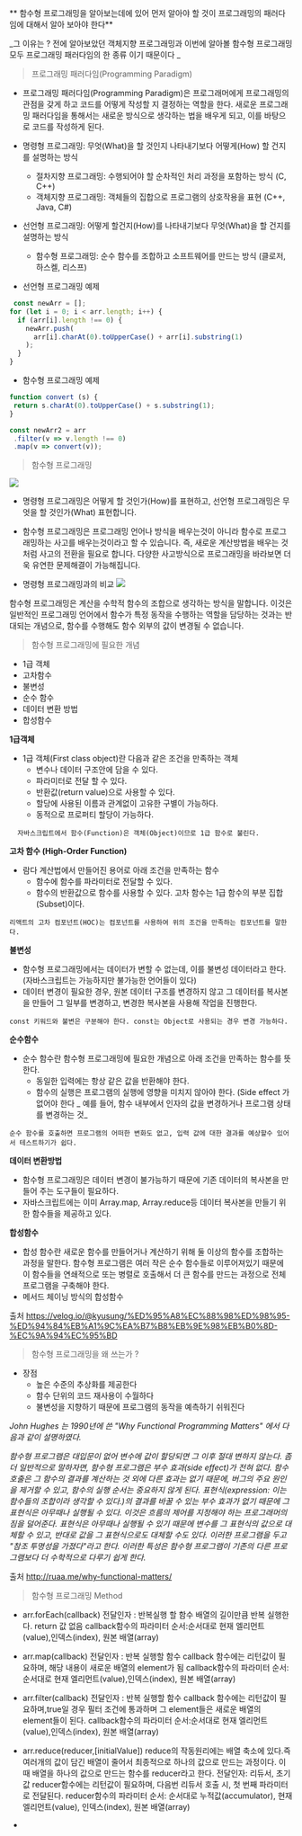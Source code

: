 ** 함수형 프로그래밍을 알아보는데에 있어 먼저 알아야 할 것이 프로그래밍의 패러다임에 대해서 알아 보아야 한다** 

_그 이유는 ? 전에 알아보았던  객체지향 프로그래밍과 이번에 알아볼 함수형 프로그래밍 모두 프로그래밍 패러다임의 한 종류 이기 때문이다  _

> 프로그래밍 패러다임(Programming Paradigm)

- 프로그래밍 패러다임(Programming Paradigm)은 프로그래머에게 프로그래밍의 관점을 갖게 하고 코드를 어떻게 작성할 지 결정하는 역할을 한다. 새로운 프로그래밍 패러다임을 통해서는 새로운 방식으로 생각하는 법을 배우게 되고, 이를 바탕으로 코드를 작성하게 된다.



- 명령형 프로그래밍: 무엇(What)을 할 것인지 나타내기보다 어떻게(How) 할 건지를 설명하는 방식
    
   - 절차지향 프로그래밍: 수행되어야 할 순차적인 처리 과정을 포함하는 방식 (C, C++)
   - 객체지향 프로그래밍: 객체들의 집합으로 프로그램의 상호작용을 표현 (C++, Java, C#)

- 선언형 프로그래밍: 어떻게 할건지(How)를 나타내기보다 무엇(What)을 할 건지를 설명하는 방식
    - 함수형 프로그래밍: 순수 함수를 조합하고 소프트웨어를 만드는 방식 (클로저, 하스켈, 리스프)
    
 - 선언형 프로그래밍 예제 
 
```js
 const newArr = [];
for (let i = 0; i < arr.length; i++) {
  if (arr[i].length !== 0) {
    newArr.push(
      arr[i].charAt(0).toUpperCase() + arr[i].substring(1)
    );
  }
}
```
 
 - 함수형 프로그래밍 예제
 ```js
function convert (s) {
  return s.charAt(0).toUpperCase() + s.substring(1);
}

const newArr2 = arr
  .filter(v => v.length !== 0)
  .map(v => convert(v));
```
    
> 함수형 프로그래밍

![](https://images.velog.io/images/lee_geon_woo4336/post/38c4ffa6-2a7d-4e5d-a8c0-54645ee58468/simson.png)

- 명령형 프로그래밍은 어떻게 할 것인가(How)를 표현하고, 선언형 프로그래밍은 무엇을 할 것인가(What) 표현합니다.
- 함수형 프로그래밍은 프로그래밍 언어나 방식을 배우는것이 아니라 함수로 프로그래밍하는 사고를 배우는것이라고 할 수 있습니다.
즉, 새로운 계산방법을 배우는 것처럼 사고의 전환을 필요로 합니다. 다양한 사고방식으로 프로그래밍을 바라보면 더욱 유연한 문제해결이 가능해집니다.

- 명령형 프로그래밍과의 비교
![](https://images.velog.io/images/lee_geon_woo4336/post/d2501f0b-8bc9-409d-93c6-0ccfdaa66dec/image.png)

함수형 프로그래밍은 계산을 수학적 함수의 조합으로 생각하는 방식을 말합니다. 이것은 일반적인 프로그래밍 언어에서 함수가 특정 동작을 수행하는 역할을 담당하는 것과는 반대되는 개념으로, 함수를 수행해도 함수 외부의 값이 변경될 수 없습니다.

> 함수형 프로그래밍에 필요한 개념

- 1급 객체
- 고차함수
- 불변성
- 순수 함수
- 데이터 변환 방법
- 합성함수

**1급객체**
- 1급 객체(First class object)란 다음과 같은 조건을 만족하는 객체
  - 변수나 데이터 구조안에 담을 수 있다.
  - 파라미터로 전달 할 수 있다.
  - 반환값(return value)으로 사용할 수 있다.
  - 할당에 사용된 이름과 관계없이 고유한 구별이 가능하다.
  - 동적으로 프로퍼티 할당이 가능하다.
  
```
  자바스크립트에서 함수(Function)은 객체(Object)이므로 1급 함수로 불린다.
```
  
**고차 함수 (High-Order Function)**
- 람다 계산법에서 만들어진 용어로 아래 조건을 만족하는 함수
  - 함수에 함수를 파라미터로 전달할 수 있다.
  - 함수의 반환값으로 함수를 사용할 수 있다.
  고차 함수는 1급 함수의 부분 집합(Subset)이다.
  
```
리액트의 고차 컴포넌트(HOC)는 컴포넌트를 사용하여 위의 조건을 만족하는 컴포넌트를 말한다.
```

**불변성**
- 함수형 프로그래밍에서는 데이터가 변할 수 없는데, 이를 불변성 데이터라고 한다. (자바스크립트는 가능하지만 불가능한 언어들이 있다)
- 데이터 변경이 필요한 경우, 원본 데이터 구조를 변경하지 않고 그 데이터를 복사본을 만들어 그 일부를 변경하고, 변경한 복사본을 사용해 작업을 진행한다.

```
const 키워드와 불변은 구분해야 한다. const는 Object로 사용되는 경우 변경 가능하다.
```

**순수함수**
- 순수 함수란 함수형 프로그래밍에 필요한 개념으로 아래 조건을 만족하는 함수를 뜻한다.
  - 동일한 입력에는 항상 같은 값을 반환해야 한다.
  - 함수의 실행은 프로그램의 실행에 영향을 미치지 않아야 한다. (Side effect 가 없어야 한다
_  예를 들어, 함수 내부에서 인자의 값을 변경하거나 프로그램 상태를 변경하는 것_

```
순수 함수를 호출하면 프로그램의 어떠한 변화도 없고, 입력 값에 대한 결과를 예상할수 있어서 테스트하기가 쉽다.
```


**데이터 변환방법**
- 함수형 프로그래밍은 데이터 변경이 불가능하기 때문에 기존 데이터의 복사본을 만들어 주는 도구들이 필요하다.
- 자바스크립트에는 이미 Array.map, Array.reduce등 데이터 복사본을 만들기 위한 함수들을 제공하고 있다.

**합성함수**
- 합성 함수란 새로운 함수를 만들어거나 계산하기 위해 둘 이상의 함수를 조합하는 과정을 말한다. 함수형 프로그램은 여러 작은 순수 함수들로 이루어져있기 때문에 이 함수들을 연쇄적으로 또는 병렬로 호출해서 더 큰 함수를 만드는 과정으로 전체 프로그램을 구축해야 한다.
- 메서드 체이닝 방식의 합성함수

출처 
https://velog.io/@kyusung/%ED%95%A8%EC%88%98%ED%98%95-%ED%94%84%EB%A1%9C%EA%B7%B8%EB%9E%98%EB%B0%8D-%EC%9A%94%EC%95%BD

> 함수형 프로그래밍을 왜 쓰는가 ?

- 장점 
  - 높은 수준의 추상화를 제공한다
  - 함수 단위의 코드 재사용이 수월하다
  - 불변성을 지향하기 때문에 프로그램의 동작을 예측하기 쉬워진다

_John Hughes 는 1990년에 쓴 "Why Functional Programming Matters" 에서 다음과 같이 설명하였다._

_함수형 프로그램은 대입문이 없어 변수에 값이 할당되면 그 이후 절대 변하지 않는다.
좀 더 일반적으로 말하자면, 함수형 프로그램은 부수 효과(side effect)가 전혀 없다. 함수 호출은 그 함수의 결과를 계산하는 것 외에 다른 효과는 없기 때문에, 버그의 주요 원인을 제거할 수 있고, 함수의 실행 순서는 중요하지 않게 된다.
표현식(expression: 이는 함수들의 조합이라 생각할 수 있다.)의 결과를 바꿀 수 있는 부수 효과가 없기 때문에 그 표현식은 아무때나 실행될 수 있다. 이것은 흐름의 제어를 지정해야 하는 프로그래머의 짐을 덜어준다.
표현식은 아무때나 실행될 수 있기 때문에 변수를 그 표현식의 값으로 대체할 수 있고, 반대로 값을 그 표현식으로도 대체할 수도 있다. 이러한 프로그램을 두고 "참조 투명성을 가졌다"라고 한다. 이러한 특성은 함수형 프로그램이 기존의 다른 프로그램보다 더 수학적으로 다루기 쉽게 한다._

출처 http://ruaa.me/why-functional-matters/

> 함수형 프로그래밍 Method

- arr.forEach(callback)
전달인자 : 반복실행 할 함수
배열의 길이만큼 반복 실행한다.
return 값 없음
callback함수의 파라미터 순서:순서대로 현재 엘리먼트(value),인덱스(index), 원본 배열(array)

- arr.map(callback)
전달인자 : 반복 실행할 함수
callback 함수에는 리턴값이 필요하며, 해당 내용이 새로운 배열의 element가 됨
callback함수의 파라미터 순서:순서대로 현재 엘리먼트(value),인덱스(index), 원본 배열(array)

 - arr.filter(callback)
전달인자 : 반복 실행할 함수
callback 함수에는 리턴값이 필요하며,true일 경우 필터 조건에 통과하며 그 element들은 새로운 배열의 element들이 된다.
callback함수의 파라미터 순서:순서대로 현재 엘리먼트(value),인덱스(index), 원본 배열(array)

- arr.reduce(reducer,[initialValue])
reduce의 작동원리에는 배열 축소에 있다.즉 여러개의 값이 담긴 배열이 줄어서 최종적으로 하나의 값으로 만드는 과정이다. 이때 배열을 하나의 값으로 만드는 함수를 reducer라고 한다.
전달인자: 리듀서, 초기값
reducer함수에는 리턴값이 필요하며, 다음번 리듀서 호출 시, 첫 번째 파라미터로 전달된다.
reducer함수의 파라미터 순서: 순서대로 누적값(accumulator), 현재 엘리먼트(value), 인덱스(index), 원본 배열(array)

- 
